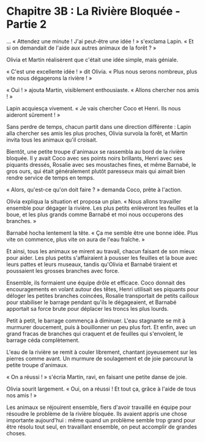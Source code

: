 # Chapitre 3B : La Rivière Bloquée - Partie 2

... « Attendez une minute ! J'ai peut-être une idée ! » s'exclama Lapin. « Et si on demandait de l'aide aux autres animaux de la forêt ? »

Olivia et Martin réalisèrent que c'était une idée simple, mais géniale.

« C'est une excellente idée ! » dit Olivia. « Plus nous serons nombreux, plus vite nous dégagerons la rivière ! »

« Oui ! » ajouta Martin, visiblement enthousiaste. « Allons chercher nos amis ! »

Lapin acquiesça vivement. « Je vais chercher Coco et Henri. Ils nous aideront sûrement ! »

Sans perdre de temps, chacun partit dans une direction différente : Lapin alla chercher ses amis les plus proches, Olivia survola la forêt, et Martin invita tous les animaux qu'il croisait.

Bientôt, une petite troupe d'animaux se rassembla au bord de la rivière bloquée. Il y avait Coco avec ses points noirs brillants, Henri avec ses piquants dressés, Rosalie avec ses moustaches fines, et même Barnabé, le gros ours, qui était généralement plutôt paresseux mais qui aimait bien rendre service de temps en temps.

« Alors, qu'est-ce qu'on doit faire ? » demanda Coco, prête à l'action.

Olivia expliqua la situation et proposa un plan. « Nous allons travailler ensemble pour dégager la rivière. Les plus petits enlèveront les feuilles et la boue, et les plus grands comme Barnabé et moi nous occuperons des branches. »

Barnabé hocha lentement la tête. « Ça me semble être une bonne idée. Plus vite on commence, plus vite on aura de l'eau fraîche. »

Et ainsi, tous les animaux se mirent au travail, chacun faisant de son mieux pour aider. Les plus petits s'affairaient à pousser les feuilles et la boue avec leurs pattes et leurs museaux, tandis qu'Olivia et Barnabé tiraient et poussaient les grosses branches avec force.

Ensemble, ils formaient une équipe drôle et efficace. Coco donnait des encouragements en volant autour des têtes, Henri utilisait ses piquants pour déloger les petites branches coincées, Rosalie transportait de petits cailloux pour stabiliser le barrage pendant qu'ils le dégageaient, et Barnabé apportait sa force brute pour déplacer les troncs les plus lourds.

Petit à petit, le barrage commença à diminuer. L'eau stagnante se mit à murmurer doucement, puis à bouillonner un peu plus fort. Et enfin, avec un grand fracas de branches qui craquent et de feuilles qui s'envolent, le barrage céda complètement.

L'eau de la rivière se remit à couler librement, chantant joyeusement sur les pierres comme avant. Un murmure de soulagement et de joie parcourut la petite troupe d'animaux.

« On a réussi ! » s'écria Martin, ravi, en faisant une petite danse de joie.

Olivia sourit largement. « Oui, on a réussi ! Et tout ça, grâce à l'aide de tous nos amis ! »

Les animaux se réjouirent ensemble, fiers d'avoir travaillé en équipe pour résoudre le problème de la rivière bloquée. Ils avaient appris une chose importante aujourd'hui : même quand un problème semble trop grand pour être résolu tout seul, en travaillant ensemble, on peut accomplir de grandes choses.